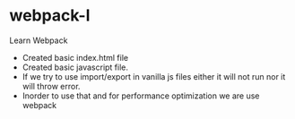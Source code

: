 # webpack-l

Learn Webpack 

- Created basic index.html file
- Created basic javascript file.
- If we try to use import/export in vanilla js files either it will not run nor it will throw error.
- Inorder to use that and for performance optimization we are use webpack